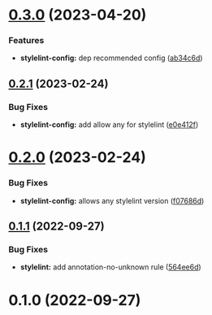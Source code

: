 # [0.3.0](https://github.com/vexip-ui/lint-config/compare/stylelint-config@0.2.1...stylelint-config@0.3.0) (2023-04-20)


### Features

* **stylelint-config:** dep recommended config ([ab34c6d](https://github.com/vexip-ui/lint-config/commit/ab34c6da32bbdc46776fe207f107199f7f1bf24c))



## [0.2.1](https://github.com/vexip-ui/lint-config/compare/stylelint-config@0.2.0...stylelint-config@0.2.1) (2023-02-24)


### Bug Fixes

* **stylelint-config:** add allow any for stylelint ([e0e412f](https://github.com/vexip-ui/lint-config/commit/e0e412f8a85b3e1f9c4dff3a9a13890b4167b33e))



# [0.2.0](https://github.com/vexip-ui/lint-config/compare/stylelint-config@0.1.1...stylelint-config@0.2.0) (2023-02-24)


### Bug Fixes

* **stylelint-config:** allows any stylelint version ([f07686d](https://github.com/vexip-ui/lint-config/commit/f07686d1ddcbcbfa808bb6a22087b2a39298747b))



## [0.1.1](https://github.com/vexip-ui/lint-config/compare/stylelint-config@0.1.0...stylelint-config@0.1.1) (2022-09-27)


### Bug Fixes

* **stylelint:** add annotation-no-unknown rule ([564ee6d](https://github.com/vexip-ui/lint-config/commit/564ee6d177d726c2df3070e89203c5d9452b0dbe))



# 0.1.0 (2022-09-27)




